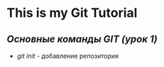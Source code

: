 # This is my Git Tutorial
## *Основные команды **GIT** (урок 1)*

* *git init* - добавление репозитория